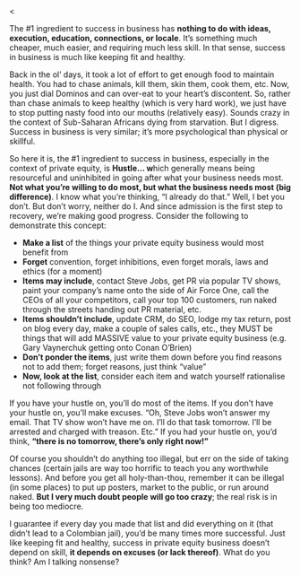 <<p>The #1 ingredient to success in business has <strong>nothing to do with ideas, execution, education, connections, or locale</strong>. It&#8217;s something much cheaper, much easier, and requiring much less skill. In that sense, success in business is much like keeping fit and healthy.</p><p>Back in the ol&#8217; days, it took a lot of effort to get enough food to maintain health. You had to chase animals, kill them, skin them, cook them, etc. Now, you just dial Dominos and can over-eat to your heart&#8217;s discontent. So, rather than chase animals to keep healthy (which is very hard work), we just have to stop putting nasty food into our mouths (relatively easy). Sounds crazy in the context of Sub-Saharan Africans dying from starvation. But I digress. Success in business is very similar; it&#8217;s more psychological than physical or skillful.</p><p>So here it is, the #1 ingredient to success in business, especially in the context of private equity, is <strong>Hustle&#8230; w</strong>hich generally means being resourceful and uninhibited in going after what your business needs most.<strong> Not what you&#8217;re willing to do most, but what the business needs most (big difference)</strong>. I know what you&#8217;re thinking, &#8220;I already do that.&#8221; Well, I bet you don&#8217;t. But don&#8217;t worry, neither do I. And since admission is the first step to recovery, we&#8217;re making good progress. Consider the following to demonstrate this concept:</p><ul><li><strong>Make a list</strong> of the things your private equity business would most benefit from</li><li><strong>Forget</strong> convention, forget inhibitions, even forget morals, laws and ethics (for a moment)</li><li><strong>Items may include</strong>, contact Steve Jobs, get PR via popular TV shows, paint your company&#8217;s name onto the side of Air Force One, call the CEOs of all your competitors, call your top 100 customers, run naked through the streets handing out PR material, etc.</li><li><strong>Items shouldn&#8217;t include</strong>, update CRM, do SEO, lodge my tax return, post on blog every day, make a couple of sales calls, etc., they MUST be things that will add MASSIVE value to your private equity business (e.g. Gary Vaynerchuk getting onto Conan O&#8217;Brien)</li><li><strong>Don&#8217;t ponder the items</strong>, just write them down before you find reasons not to add them; forget reasons, just think &#8220;value&#8221;</li><li><strong>Now, look at the list</strong>, consider each item and watch yourself rationalise not following through</li></ul><p>If you have your hustle on, you&#8217;ll do most of the items. If you don&#8217;t have your hustle on, you&#8217;ll make excuses. &#8220;Oh, Steve Jobs won&#8217;t answer my email. That TV show won&#8217;t have me on. I&#8217;ll do that task tomorrow. I&#8217;ll be arrested and charged with treason. Etc.&#8221; If you had your hustle on, you&#8217;d think, <strong>&#8220;there is no tomorrow, there&#8217;s only right now!&#8221;</strong></p><p>Of course you shouldn&#8217;t do anything too illegal, but err on the side of taking chances (certain jails are way too horrific to teach you any worthwhile lessons). And before you get all holy-than-thou, remember it can be illegal (in some places) to put up posters, market to the public, or run around naked. <strong>But I very much doubt people will go too crazy</strong>; the real risk is in being too mediocre.</p><p>I guarantee if every day you made that list and did everything on it (that didn&#8217;t lead to a Colombian jail), you&#8217;d be many times more successful. Just like keeping fit and healthy, success in private equity business doesn&#8217;t depend on skill, <strong>it depends on excuses (or lack thereof)</strong>. What do you think? Am I talking nonsense?</p>
